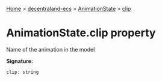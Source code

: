[Home](./index) &gt; [decentraland-ecs](./decentraland-ecs.md) &gt; [AnimationState](./decentraland-ecs.animationstate.md) &gt; [clip](./decentraland-ecs.animationstate.clip.md)

# AnimationState.clip property

Name of the animation in the model

**Signature:**
```javascript
clip: string
```
